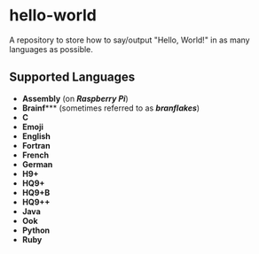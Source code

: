 # hello-world
A repository to store how to say/output "Hello, World!" in as many languages as possible.

## Supported Languages
* **Assembly** (on _**Raspberry Pi**_)
* **Brainf***** (sometimes referred to as _**branflakes**_)
* **C**
* **Emoji**
* **English**
* **Fortran**
* **French**
* **German**
* **H9+**
* **HQ9+**
* **HQ9+B**
* **HQ9++**
* **Java**
* **Ook**
* **Python**
* **Ruby**
